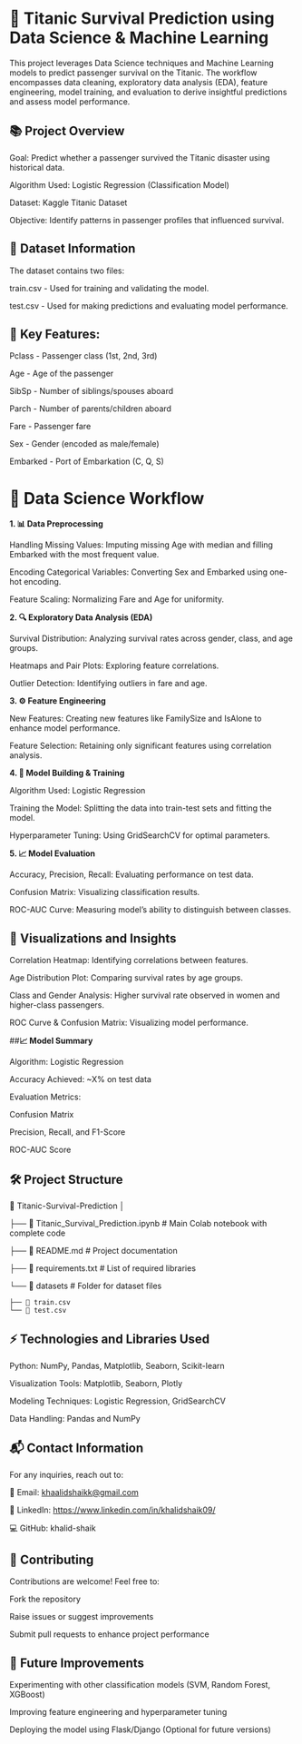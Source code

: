 # **🚢 Titanic Survival Prediction using Data Science & Machine Learning**
 
This project leverages Data Science techniques and Machine Learning models to predict passenger survival on the Titanic. The workflow encompasses data cleaning, exploratory data analysis (EDA), feature engineering, model training, and evaluation to derive insightful predictions and assess model performance.

## **📚 Project Overview**
Goal: Predict whether a passenger survived the Titanic disaster using historical data.

Algorithm Used: Logistic Regression (Classification Model)

Dataset: Kaggle Titanic Dataset

Objective: Identify patterns in passenger profiles that influenced survival.

## **🔎 Dataset Information**
The dataset contains two files:

train.csv - Used for training and validating the model.

test.csv - Used for making predictions and evaluating model performance.

## **🎯 Key Features:**
Pclass - Passenger class (1st, 2nd, 3rd)

Age - Age of the passenger

SibSp - Number of siblings/spouses aboard

Parch - Number of parents/children aboard

Fare - Passenger fare

Sex - Gender (encoded as male/female)

Embarked - Port of Embarkation (C, Q, S)

# **🧠 Data Science Workflow**
 **1. 📊 Data Preprocessing**
 
Handling Missing Values: Imputing missing Age with median and filling Embarked with the most frequent value.

Encoding Categorical Variables: Converting Sex and Embarked using one-hot encoding.

Feature Scaling: Normalizing Fare and Age for uniformity.

**2. 🔍 Exploratory Data Analysis (EDA)**

Survival Distribution: Analyzing survival rates across gender, class, and age groups.

Heatmaps and Pair Plots: Exploring feature correlations.

Outlier Detection: Identifying outliers in fare and age.

**3. ⚙️ Feature Engineering**

New Features: Creating new features like FamilySize and IsAlone to enhance model performance.

Feature Selection: Retaining only significant features using correlation analysis.

**4. 🤖 Model Building & Training**

Algorithm Used: Logistic Regression

Training the Model: Splitting the data into train-test sets and fitting the model.

Hyperparameter Tuning: Using GridSearchCV for optimal parameters.

**5. 📈 Model Evaluation**

Accuracy, Precision, Recall: Evaluating performance on test data.

Confusion Matrix: Visualizing classification results.

ROC-AUC Curve: Measuring model’s ability to distinguish between classes.


## **📸 Visualizations and Insights**

Correlation Heatmap: Identifying correlations between features.

Age Distribution Plot: Comparing survival rates by age groups.

Class and Gender Analysis: Higher survival rate observed in women and higher-class passengers.

ROC Curve & Confusion Matrix: Visualizing model performance.

##**📈 Model Summary**

Algorithm: Logistic Regression

Accuracy Achieved: ~X% on test data

Evaluation Metrics:

Confusion Matrix

Precision, Recall, and F1-Score

ROC-AUC Score

## **🛠️ Project Structure**
📁 Titanic-Survival-Prediction
│

├── 📄 Titanic_Survival_Prediction.ipynb  # Main Colab notebook with complete code

├── 📄 README.md                          # Project documentation

├── 📄 requirements.txt                   # List of required libraries

└── 📁 datasets                           # Folder for dataset files
    
    ├── 📄 train.csv
    └── 📄 test.csv



## **⚡️ Technologies and Libraries Used**
Python: NumPy, Pandas, Matplotlib, Seaborn, Scikit-learn

Visualization Tools: Matplotlib, Seaborn, Plotly

Modeling Techniques: Logistic Regression, GridSearchCV

Data Handling: Pandas and NumPy

## **📬 Contact Information**  

For any inquiries, reach out to:

📧 Email: khaalidshaikk@gmail.com

🔗 LinkedIn: https://www.linkedin.com/in/khalidshaik09/

💻 GitHub: khalid-shaik

## **🤝 Contributing**
Contributions are welcome! Feel free to:

Fork the repository

Raise issues or suggest improvements

Submit pull requests to enhance project performance

## **📝 Future Improvements**
Experimenting with other classification models (SVM, Random Forest, XGBoost)

Improving feature engineering and hyperparameter tuning

Deploying the model using Flask/Django (Optional for future versions)





